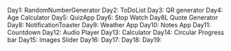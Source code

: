 Day1: RandomNumberGenerator 
Day2: ToDoList
Day3: QR generator
Day4: Age Calculator
Day5: QuizApp
Day6: Stop Watch
Day8L Quote Generator
Day8: NotificationToaster
Day9: Weather App
Day10: Notes App
Day11: Countdown
Day12: Audio Player
Day13: Calculator
Day14: Circular Progress bar
Day15: Images Slider
Day16: 
Day17:
Day18:
Day19: 
